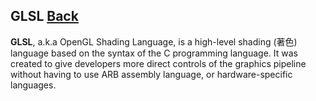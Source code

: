 ## GLSL [Back](./../webgl.md)

**GLSL**, a.k.a OpenGL Shading Language, is a high-level shading (著色) language based on the syntax of the C programming language. It was created to give developers more direct controls of the graphics pipeline without having to use ARB assembly language, or hardware-specific languages.
